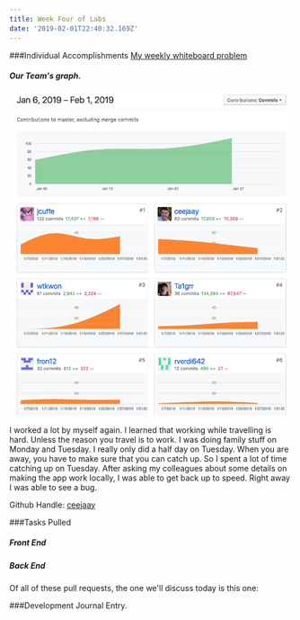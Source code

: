 ```yaml
---
title: Week Four of Labs
date: '2019-02-01T22:40:32.169Z'
---
```




###Individual Accomplishments
[My weekly whiteboard problem]()


##### Our Team's graph.
![Team Graph](team_graph.png)


I worked a lot by myself again. I learned that working while travelling is hard. Unless the reason you travel is to work. I was doing family stuff on Monday and Tuesday. I really only did a half day on Tuesday. When you are away, you have to make sure that you can catch up. So I spent a lot of time catching up on Tuesday. After asking my colleagues about some details on making the app work locally, I was able to get back up to speed. Right away I was able to see a bug.


Github Handle: [ceejaay](https://github.com/ceejaay)

###Tasks Pulled 

##### Front End

##### Back End


Of all of these pull requests, the one we'll discuss today is this one:


###Development Journal Entry.



